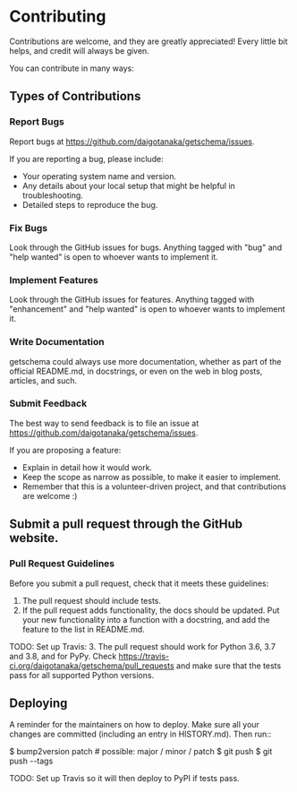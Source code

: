 # Contributing

Contributions are welcome, and they are greatly appreciated! Every little bit
helps, and credit will always be given.

You can contribute in many ways:

## Types of Contributions

### Report Bugs

Report bugs at https://github.com/daigotanaka/getschema/issues.

If you are reporting a bug, please include:

- Your operating system name and version.
- Any details about your local setup that might be helpful in troubleshooting.
- Detailed steps to reproduce the bug.

### Fix Bugs

Look through the GitHub issues for bugs. Anything tagged with "bug" and "help
wanted" is open to whoever wants to implement it.

### Implement Features

Look through the GitHub issues for features. Anything tagged with "enhancement"
and "help wanted" is open to whoever wants to implement it.

### Write Documentation

getschema could always use more documentation, whether as part of the
official README.md, in docstrings, or even on the web in blog posts,
articles, and such.

### Submit Feedback

The best way to send feedback is to file an issue at https://github.com/daigotanaka/getschema/issues.

If you are proposing a feature:

- Explain in detail how it would work.
- Keep the scope as narrow as possible, to make it easier to implement.
- Remember that this is a volunteer-driven project, and that contributions
  are welcome :)

## Submit a pull request through the GitHub website.

### Pull Request Guidelines

Before you submit a pull request, check that it meets these guidelines:

1. The pull request should include tests.
2. If the pull request adds functionality, the docs should be updated. Put
   your new functionality into a function with a docstring, and add the
   feature to the list in README.md.

TODO: Set up Travis:
3. The pull request should work for Python 3.6, 3.7 and 3.8, and for PyPy. Check
   https://travis-ci.org/daigotanaka/getschema/pull_requests
   and make sure that the tests pass for all supported Python versions.

## Deploying

A reminder for the maintainers on how to deploy.
Make sure all your changes are committed (including an entry in HISTORY.md).
Then run::

$ bump2version patch # possible: major / minor / patch
$ git push
$ git push --tags

TODO: Set up Travis so it will then deploy to PyPI if tests pass.
